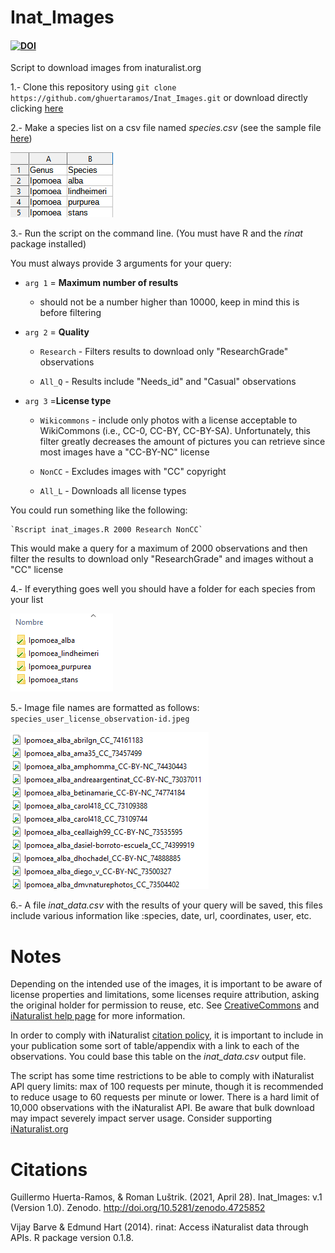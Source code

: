 # Inat_Images

#### [![DOI](https://zenodo.org/badge/DOI/10.5281/zenodo.4725852.svg)](https://doi.org/10.5281/zenodo.4725852) 

Script to download images from inaturalist.org

1.- Clone this repository using `git clone https://github.com/ghuertaramos/Inat_Images.git` or download directly clicking [here](https://github.com/ghuertaramos/Inat_Images/archive/refs/heads/master.zip)

2.- Make a species list on a csv file named *species.csv* (see the sample file [here](./species.csv))

![](./samples/list.png)

3.- Run the script on the command line. (You must have R and the *rinat* package installed) 

You must always provide 3 arguments for your query:

 - `arg 1` = **Maximum number of results**
   
    - should not be a number higher than 10000, keep in mind this is before filtering 	
    
 - `arg 2` = **Quality**
    - `Research` - Filters results to download only "ResearchGrade" observations
    
    - `All_Q`      -  Results include "Needs_id" and "Casual"  observations
    
 - `arg 3` =**License type**
    - `Wikicommons` - include only photos with a license acceptable to WikiCommons  (i.e., CC-0, CC-BY, CC-BY-SA). Unfortunately, this filter greatly decreases the amount of pictures you can retrieve since most images have a "CC-BY-NC" license
    
    - `NonCC` - Excludes images with "CC" copyright
    
    - `All_L`  - Downloads all license types
    
      

You could run something like the following:


	`Rscript inat_images.R 2000 Research NonCC`

This would make a query for a maximum of 2000 observations and then filter the results to download only "ResearchGrade" and images without a "CC" license

4.- If everything goes well you should have a folder for each species from your list

![](./samples/folders.png)

5.- Image file names are formatted as follows: `species_user_license_observation-id.jpeg`

![](./samples/images.png)

6.- A file *inat_data.csv* with the results of your query will be saved, this files include various information like :species, date, url, coordinates, user, etc.

# Notes

Depending on the intended use of the images, it is important to be aware of license properties and limitations, some licenses require attribution, asking the original holder for permission to reuse, etc. See [CreativeCommons]( https://creativecommons.org/licenses/?lang=en) and [iNaturalist help page](https://www.inaturalist.org/pages/help)  for more information.

In order to comply with iNaturalist [citation policy](https://www.inaturalist.org/pages/help#cite), it is important to include in your publication some sort of table/appendix with a link to each of the  observations. You could base this table on the *inat_data.csv* output file.

The script has some time restrictions to be able to comply with iNaturalist API query limits:  max of 100 requests per minute,  though it is recommended to reduce usage to 60 requests per minute or lower.  There is a hard limit of 10,000 observations with the iNaturalist API.  Be aware that bulk download may impact severely impact server usage.  Consider supporting [iNaturalist.org](https://www.inaturalist.org/donate?utm_medium=web&utm_source=iNaturalist)

# Citations

Guillermo Huerta-Ramos, & Roman Luštrik.  (2021, April 28). Inat_Images: v.1 (Version 1.0). Zenodo.  http://doi.org/10.5281/zenodo.4725852

Vijay Barve & Edmund Hart (2014). rinat: Access iNaturalist data through APIs. R package version 0.1.8.